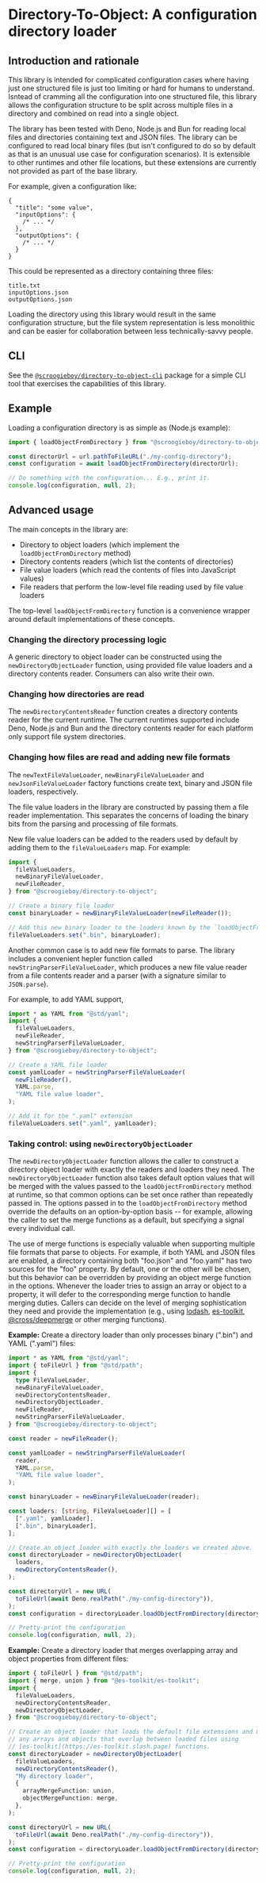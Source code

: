 # Directory-To-Object: A configuration directory loader

## Introduction and rationale

This library is intended for complicated configuration cases where having just
one structured file is just too limiting or hard for humans to understand.
Isntead of cramming all the configuration into one structured file, this library
allows the configuration structure to be split across multiple files in a
directory and combined on read into a single object.

The library has been tested with Deno, Node.js and Bun for reading local files
and directories containing text and JSON files. The library can be configured to
read local binary files (but isn't configured to do so by default as that is an
unusual use case for configuration scenarios). It is extensible to other
runtimes and other file locations, but these extensions are currently not
provided as part of the base library.

For example, given a configuration like:

```json5
{
  "title": "some value",
  "inputOptions": {
    /* ... */
  },
  "outputOptions": {
    /* ... */
  }
}
```

This could be represented as a directory containing three files:

```
title.txt
inputOptions.json
outputOptions.json
```

Loading the directory using this library would result in the same configuration
structure, but the file system representation is less monolithic and can be
easier for collaboration between less technically-savvy people.

## CLI

See the
[`@scroogieboy/directory-to-object-cli`](https://jsr.io/@scroogieboy/directory-to-object-cli)
package for a simple CLI tool that exercises the capabilities of this library.

## Example

Loading a configuration directory is as simple as (Node.js example):

```typescript
import { loadObjectFromDirectory } from "@scroogieboy/directory-to-object";

const directorUrl = url.pathToFileURL("./my-config-directory");
const configuration = await loadObjectFromDirectory(directorUrl);

// Do something with the configuration... E.g., print it.
console.log(configuration, null, 2);
```

## Advanced usage

The main concepts in the library are:

- Directory to object loaders (which implement the `loadObjectFromDirectory`
  method)
- Directory contents readers (which list the contents of directories)
- File value loaders (which read the contents of files into JavaScript values)
- File readers that perform the low-level file reading used by file value loaders

The top-level `loadObjectFromDirectory` function is a convenience wrapper around
default implementations of these concepts.

### Changing the directory processing logic

A generic directory to object loader can be constructed using the
`newDirectoryObjectLoader` function, using provided file value loaders and a
directory contents reader. Consumers can also write their own.

### Changing how directories are read

The `newDirectoryContentsReader` function creates a directory contents reader
for the current runtime. The current runtimes supported include Deno, Node.js
and Bun and the directory contents reader for each platform only support file
system directories.

### Changing how files are read and adding new file formats

The `newTextFileValueLoader`, `newBinaryFileValueLoader` and
`newJsonFileValueLoader` factory functions create text, binary and JSON file
loaders, respectively.

The file value loaders in the library are constructed by passing them a file
reader implementation. This separates the concerns of loading the binary bits
from the parsing and processing of file formats.

New file value loaders can be added to the readers used by default by adding
them to the `fileValueLoaders` map. For example:

```typescript
import {
  fileValueLoaders,
  newBinaryFileValueLoader,
  newFileReader,
} from "@scroogieboy/directory-to-object";

// Create a binary file loader
const binaryLoader = newBinaryFileValueLoader(newFileReader());

// Add this new binary loader to the loaders known by the `loadObjectFromDirectory` function.
fileValueLoaders.set(".bin", binaryLoader);
```

Another common case is to add new file formats to parse. The library includes a
convenient hepler function called `newStringParserFileValueLoader`, which
produces a new file value reader from a file contents reader and a parser (with
a signature similar to `JSON.parse`).

For example, to add YAML support,

```typescript
import * as YAML from "@std/yaml";
import {
  fileValueLoaders,
  newFileReader,
  newStringParserFileValueLoader,
} from "@scroogieboy/directory-to-object";

// Create a YAML file loader
const yamlLoader = newStringParserFileValueLoader(
  newFileReader(),
  YAML.parse,
  "YAML file value loader",
);

// Add it for the ".yaml" extension
fileValueLoaders.set(".yaml", yamlLoader);
```

### Taking control: using `newDirectoryObjectLoader`

The `newDirectoryObjectLoader` function allows the caller to construct a
directory object loader with exactly the readers and loaders they need. The
`newDirectoryObjectLoader` function also takes default option values that will
be merged with the values passed to the `loadObjectFromDirectory` method at
runtime, so that common options can be set once rather than repeatedly passed
in. The options passed in to the `loadObjectFromDirectory` method override the
defaults on an option-by-option basis -- for example, allowing the caller to set
the merge functions as a default, but specifying a signal every individual call.

The use of merge functions is especially valuable when supporting multiple file
formats that parse to objects. For example, if both YAML and JSON files are
enabled, a directory containing both "foo.json" and "foo.yaml" has two sources
for the "foo" property. By default, one or the other will be chosen, but this
behavior can be overridden by providing an object merge function in the options.
Whenever the loader tries to assign an array or object to a property, it will
defer to the corresponding merge function to handle merging duties. Callers can
decide on the level of merging sophistication they need and provide the
implementation (e.g., using [lodash](https://lodash.com),
[es-toolkit](https://es-toolkit.slash.page),
[@cross/deepmerge](https://jsr.io/@cross/deepmerge) or other merging functions).

**Example:** Create a directory loader than only processes binary (".bin") and
YAML (".yaml") files:

```typescript
import * as YAML from "@std/yaml";
import { toFileUrl } from "@std/path";
import {
  type FileValueLoader,
  newBinaryFileValueLoader,
  newDirectoryContentsReader,
  newDirectoryObjectLoader,
  newFileReader,
  newStringParserFileValueLoader,
} from "@scroogieboy/directory-to-object";

const reader = newFileReader();

const yamlLoader = newStringParserFileValueLoader(
  reader,
  YAML.parse,
  "YAML file value loader",
);

const binaryLoader = newBinaryFileValueLoader(reader);

const loaders: [string, FileValueLoader][] = [
  [".yaml", yamlLoader],
  [".bin", binaryLoader],
];

// Create an object loader with exactly the loaders we created above.
const directoryLoader = newDirectoryObjectLoader(
  loaders,
  newDirectoryContentsReader(),
);

const directoryUrl = new URL(
  toFileUrl(await Deno.realPath("./my-config-directory")),
);
const configuration = directoryLoader.loadObjectFromDirectory(directoryUrl);

// Pretty-print the configuration
console.log(configuration, null, 2);
```

**Example:** Create a directory loader that merges overlapping array and object
properties from different files:

```typescript
import { toFileUrl } from "@std/path";
import { merge, union } from "@es-toolkit/es-toolkit";
import {
  fileValueLoaders,
  newDirectoryContentsReader,
  newDirectoryObjectLoader,
} from "@scroogieboy/directory-to-object";

// Create an object loader that loads the default file extensions and merges
// any arrays and objects that overlap between loaded files using
// [es-toolkit](https://es-toolkit.slash.page) functions.
const directoryLoader = newDirectoryObjectLoader(
  fileValueLoaders,
  newDirectoryContentsReader(),
  "My directory loader",
  {
    arrayMergeFunction: union,
    objectMergeFunction: merge,
  },
);

const directoryUrl = new URL(
  toFileUrl(await Deno.realPath("./my-config-directory")),
);
const configuration = directoryLoader.loadObjectFromDirectory(directoryUrl);

// Pretty-print the configuration
console.log(configuration, null, 2);
```
